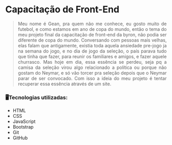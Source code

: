 <h1>Capacitação de Front-End</h1>

> <p style='text-align: justify;'> Meu nome é Gean, pra quem não me conhece, eu gosto muito de futebol, e como estamos em ano de copa do mundo, então o tema do meu projeto final da capacitação de front-end da byron, não podia ser diferente de copa do mundo. Conversando com pessoas mais velhas, elas falam que antigamente, existia toda aquela ansiedade pre-jogo ja na semana do jogo, e no dia de jogo da seleção, o país parava tudo que tinha que fazer, para reunir os familiares e amigos, e fazer aquele churrasco. Mas hoje em dia, essa essência se perdeu, seja pq a camisa da seleção virou algo relacionado a política ou porque não gostam do Neymar, e só vão torcer pra seleção depois que o Neymar parar de ser convocado. Com isso a ideia do meu projeto é tentar recuperar essa essência através de um site. </p>

### 🖥️Tecnologias utilizadas:

- HTML
- CSS
- JavaScript
- Bootstrap
- Git
- GitHub
